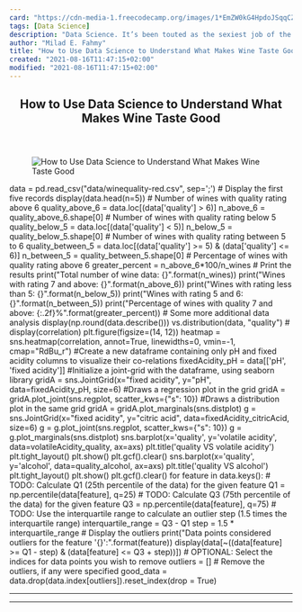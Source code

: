 ```yaml
---
card: "https://cdn-media-1.freecodecamp.org/images/1*EmZW0kG4HpdoJSqqCZyiZg.png"
tags: [Data Science]
description: "Data Science. It’s been touted as the sexiest job of the 21st"
author: "Milad E. Fahmy"
title: "How to Use Data Science to Understand What Makes Wine Taste Good"
created: "2021-08-16T11:47:15+02:00"
modified: "2021-08-16T11:47:15+02:00"
---
```

<div class="site-wrapper">
<main id="site-main" class="site-main outer">
<div class="inner">
<article class="post-full post tag-data-science tag-machine-learning tag-programming tag-technology tag-artificial-intelligence ">
<header class="post-full-header">
<h1 class="post-full-title">How to Use Data Science to Understand What Makes Wine Taste Good</h1>
</header>
<figure class="post-full-image">
<picture>
<source media="(max-width: 700px)" sizes="1px" srcset="data:image/gif;base64,R0lGODlhAQABAIAAAAAAAP///yH5BAEAAAAALAAAAAABAAEAAAIBRAA7 1w">
<source media="(min-width: 701px)" sizes="(max-width: 800px) 400px,
(max-width: 1170px) 700px,
1400px" srcset="https://cdn-media-1.freecodecamp.org/images/1*EmZW0kG4HpdoJSqqCZyiZg.png 300w,
https://cdn-media-1.freecodecamp.org/images/1*EmZW0kG4HpdoJSqqCZyiZg.png 600w,
https://cdn-media-1.freecodecamp.org/images/1*EmZW0kG4HpdoJSqqCZyiZg.png 1000w,
https://cdn-media-1.freecodecamp.org/images/1*EmZW0kG4HpdoJSqqCZyiZg.png 2000w">
<img onerror="this.style.display='none'" src="https://cdn-media-1.freecodecamp.org/images/1*EmZW0kG4HpdoJSqqCZyiZg.png" alt="How to Use Data Science to Understand What Makes Wine Taste Good">
</picture>
</figure>
<section class="post-full-content">
<div class="post-content">
data = pd.read_csv("data/winequality-red.csv", sep=';')
# Display the first five records
display(data.head(n=5))
</code></pre>
</code></pre>
</code></pre>
# Number of wines with quality rating above 6
quality_above_6 = data.loc[(data['quality'] &gt; 6)]
n_above_6 = quality_above_6.shape[0]
# Number of wines with quality rating below 5
quality_below_5 = data.loc[(data['quality'] &lt; 5)]
n_below_5 = quality_below_5.shape[0]
# Number of wines with quality rating between 5 to 6
quality_between_5 = data.loc[(data['quality'] &gt;= 5) &amp; (data['quality'] &lt;= 6)]
n_between_5 = quality_between_5.shape[0]
# Percentage of wines with quality rating above 6
greater_percent = n_above_6*100/n_wines
# Print the results
print("Total number of wine data: {}".format(n_wines))
print("Wines with rating 7 and above: {}".format(n_above_6))
print("Wines with rating less than 5: {}".format(n_below_5))
print("Wines with rating 5 and 6: {}".format(n_between_5))
print("Percentage of wines with quality 7 and above: {:.2f}%".format(greater_percent))
# Some more additional data analysis
display(np.round(data.describe()))
</code></pre>
vs.distribution(data, "quality")
</code></pre>
</code></pre>
# display(correlation)
plt.figure(figsize=(14, 12))
heatmap = sns.heatmap(correlation, annot=True, linewidths=0, vmin=-1, cmap="RdBu_r")
</code></pre>
#Create a new dataframe containing only pH and fixed acidity columns to visualize their co-relations
fixedAcidity_pH = data[['pH', 'fixed acidity']]
#Initialize a joint-grid with the dataframe, using seaborn library
gridA = sns.JointGrid(x="fixed acidity", y="pH", data=fixedAcidity_pH, size=6)
#Draws a regression plot in the grid
gridA = gridA.plot_joint(sns.regplot, scatter_kws={"s": 10})
#Draws a distribution plot in the same grid
gridA = gridA.plot_marginals(sns.distplot)
</code></pre>
g = sns.JointGrid(x="fixed acidity", y="citric acid", data=fixedAcidity_citricAcid, size=6)
g = g.plot_joint(sns.regplot, scatter_kws={"s": 10})
g = g.plot_marginals(sns.distplot)
</code></pre>
sns.barplot(x='quality', y='volatile acidity', data=volatileAcidity_quality, ax=axs)
plt.title('quality VS volatile acidity')
plt.tight_layout()
plt.show()
plt.gcf().clear()
</code></pre>
sns.barplot(x='quality', y='alcohol', data=quality_alcohol, ax=axs)
plt.title('quality VS alcohol')
plt.tight_layout()
plt.show()
plt.gcf().clear()
</code></pre>
for feature in data.keys():
# TODO: Calculate Q1 (25th percentile of the data) for the given feature
Q1 = np.percentile(data[feature], q=25)
# TODO: Calculate Q3 (75th percentile of the data) for the given feature
Q3 = np.percentile(data[feature], q=75)
# TODO: Use the interquartile range to calculate an outlier step (1.5 times the interquartile range)
interquartile_range = Q3 - Q1
step = 1.5 * interquartile_range
# Display the outliers
print("Data points considered outliers for the feature '{}':".format(feature))
display(data[~((data[feature] &gt;= Q1 - step) &amp; (data[feature] &lt;= Q3 + step))])
# OPTIONAL: Select the indices for data points you wish to remove
outliers = []
# Remove the outliers, if any were specified
good_data = data.drop(data.index[outliers]).reset_index(drop = True)
</code></pre>
</div>
<hr>
<hr>
</section>
</article>
</div>
</main>
</div>
<!-- Google Tag Manager (noscript) -->
<!-- End Google Tag Manager (noscript) -->
